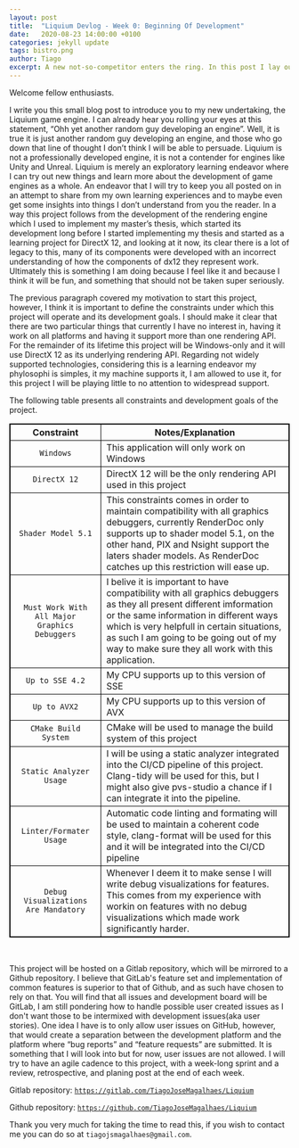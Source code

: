 ```yaml
---
layout: post
title:  "Liquium Devlog - Week 0: Beginning Of Development"
date:   2020-08-23 14:00:00 +0100
categories: jekyll update
tags: bistro.png
author: Tiago
excerpt: A new not-so-competitor enters the ring. In this post I lay out the detail about this new project I am starting.
---
```


Welcome fellow enthusiasts.

I write you this small blog post to introduce you to my new undertaking, the Liquium game engine. I can already hear you rolling your eyes at this statement, “Ohh yet another random guy developing an engine”. Well, it is true it is just another random guy developing an engine, and those who go down that line of thought I don’t think I will be able to persuade. Liquium is not a professionally developed engine, it is not a contender for engines like Unity and Unreal. Liquium is merely an exploratory learning endeavor where I can try out new things and learn more about the development of game engines as a whole. An endeavor that I will try to keep you all posted on in an attempt to share from my own learning experiences and to maybe even get some insights into things I don’t understand from you the reader. In a way this project follows from the development of the rendering engine which I used to implement my master’s thesis, which started its development long before I started implementing my thesis and started as a learning project for DirectX 12, and looking at it now, its clear there is a lot of legacy to this, many of its components were developed with an incorrect understanding of how the components of dx12 they represent work. Ultimately this is something I am doing because I feel like it and because I think it will be fun, and something that should not be taken super seriously.

The previous paragraph covered my motivation to start this project, however, I think it is important to define the constraints under which this project will operate and its development goals. I should make it clear that there are two particular things that currently I have no interest in, having it work on all platforms and having it support more than one rendering API. For the remainder of its lifetime this project will be Windows-only and it will use DirectX 12 as its underlying rendering API. Regarding not widely supported technologies, considering this is a learning endeavor my phylosophi is simples, it my machine supports it, I am allowed to use it, for this project I will be playing little to no attention to widespread support. 

The following table presents all constraints and development goals of the project.

<style>
table{
    border-collapse: collapse;
    border-spacing: 0;
    border:1px solid #000000;
	margin-left:auto; 
    margin-right:auto;
	border-spacing: 5px;
	
}

th{
    border:1px solid #000000;
	text-align:center;
}

td{
    border:1px solid #000000;
	padding-left:1vw;
	padding-right:1vw;
}
</style>



|Constraint| Notes/Explanation|
|:---------------------:|-----------|
|`Windows`|This application will only work on Windows|
|`DirectX 12`|DirectX 12 will be the only rendering API used in this project|
|`Shader Model 5.1`|This constraints comes in order to maintain compatibility with all graphics debuggers, currently RenderDoc only supports up to shader model 5.1, on the other hand, PIX and Nsight support the laters shader models. As RenderDoc catches up this restriction will ease up.|
|`Must Work With All Major Graphics Debuggers`|I belive it is important to have compatibility with all graphics debuggers as they all present different imformation or the same information in different ways which is very helpfull in certain situations, as such I am going to be going out of my way to make sure they all work with this application.|
|`Up to SSE 4.2`|My CPU supports up to this version of SSE|
|`Up to AVX2`|My CPU supports up to this version of AVX|
|`CMake Build System`|CMake will be used to manage the build system of this project|
|`Static Analyzer Usage`|I will be using a static analyzer integrated into the CI/CD pipeline of this project. Clang-tidy will be used for this, but I might also give pvs-studio a chance if I can integrate it into the pipeline.|
|`Linter/Formater Usage`|Automatic code linting and formating will be used to maintain a coherent code style, clang-format will be used for this and it will be integrated into the CI/CD pipeline|
|`Debug Visualizations Are Mandatory`|Whenever I deem it to make sense I will write debug visualizations for features. This comes from my experience with workin on features with no debug visualizations which made work significantly harder.|

<br>

This project will be hosted on a Gitlab repository, which will be mirrored to a Github repository. I believe that GitLab's feature set and implementation of common features is superior to that of Github, and as such have chosen to rely on that. You will find that all issues and development board will be GitLab, I am still pondering how to handle possible user created issues as I don't want those to be intermixed with development issues(aka user stories). One idea I have is to only allow user issues on GitHub, however, that would create a separation between the development platform and the platform where “bug reports” and “feature requests” are submitted. It is something that I will look into but for now, user issues are not allowed. I will try to have an agile cadence to this project, with a week-long sprint and a review, retrospective, and planing post at the end of each week.

Gitlab repository: [`https://gitlab.com/TiagoJoseMagalhaes/Liquium`](https://gitlab.com/TiagoJoseMagalhaes/Liquium)

Github repository: [`https://github.com/TiagoJoseMagalhaes/Liquium`](https://github.com/TiagoJoseMagalhaes/Liquium)

Thank you very much for taking the time to read this, if you wish to contact me you can do so at `tiagojsmagalhaes@gmail.com`.

<br>